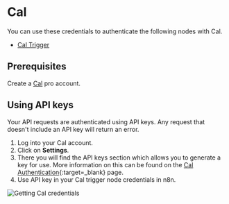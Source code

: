 # Cal

You can use these credentials to authenticate the following nodes with Cal.

- [Cal Trigger](/integrations/builtin/trigger-nodes/n8n-nodes-base.calTrigger/)

## Prerequisites

Create a [Cal](https://www.cal.com/) pro account.

## Using API keys

Your API requests are authenticated using API keys. Any request that doesn't include an API key will return an error.

1. Log into your Cal account.
2. Click on **Settings**.
3. There you will find the API keys section which allows you to generate a key for use. More information on this can be found on the [Cal Authentication](https://developer.cal.com/api/authentication){:target=_blank} page.
4. Use API key in your Cal trigger node credentials in n8n.


![Getting Cal credentials](/_images/integrations/builtin/credentials/cal/getting-api-key.gif)
